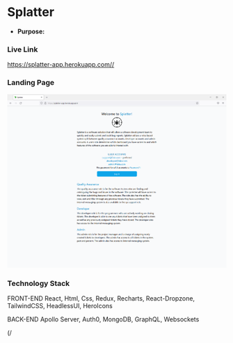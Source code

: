 # Splatter

- **Purpose:** 

### Live Link

<https://splatter-app.herokuapp.com//>

### Landing Page

![landing page](mainpage.png)

### Technology Stack

FRONT-END
React, Html, Css, Redux, Recharts, React-Dropzone, TailwindCSS, HeadlessUI, HeroIcons

BACK-END
Apollo Server, Auth0, MongoDB, GraphQL, Websockets

 (/
